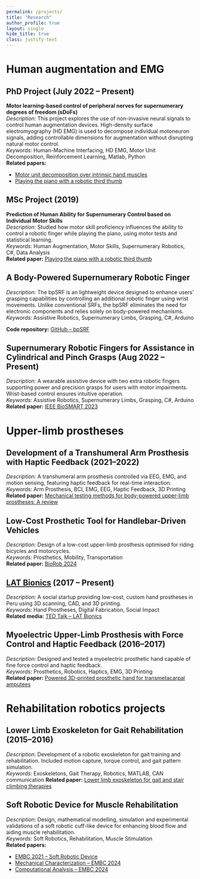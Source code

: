 ```yaml
---
permalink: /projects/
title: "Research"
author_profile: true
layout: single
hide_title: true
class: justify-text
---
```


<!---
## PhD Project (July 2022 – Present)
**Motor learning-based control of peripheral nerves for supernumerary degrees of freedom (sDoFs)**  
*Description:* The project focuses on using neural signals acquired non-invasively as an interface modality to control human augmentation devices. Decomposition of high-density surface electromyography yields individual motoneuron signals that augment the human output space with more degrees of control, ideal for controlling augmentation devices and the body's own parts simultaneously.  
*Keywords:* Human-Machine Interfacing, Neuroscience, HD EMG, Motor Unit Decomposition, Reinforcement Learning, Matlab, Python, Data Analysis

## Project (August 2022 – Present)
**Supernumerary Robotic Fingers for Assistance in Cylindrical and Pinch Grasps**  
*Description:* This project presents an assistive device comprising two supernumerary robotic fingers aimed at individuals with hand grasping limitations. The extra fingers assist in performing power grasps, such as cylindrical grips, in conjunction with the user’s palm, or precision grasps, like pinch grips. Actuated by servomotors, their positions are controlled by commands derived from the wearer’s wrist movements, providing a natural control interface that avoids using joints unrelated to the motor task.  
*Keywords:* Assistive Robotics, Supernumerary Robotic Fingers, Grasping, Robotics, Matlab, C#, Arduino

## Co-investigator (January 2021 – July 2022)
**Development of a Transhumeral Arm Prosthesis with Haptic Feedback Controlled by Physiological Signals**  
*Description:* This project aims to design and implement a transhumeral arm prosthesis controlled by a hybrid Brain-Computer Interface (using EEG, EMG, and kinematic recordings) and includes non-invasive haptic feedback for enhanced controllability.  
*Keywords:* Arm Prosthesis, Underactuated Mechanisms, Electromyography, Electroencephalography, Haptic Feedback, 3D Printing, Matlab, Autodesk Inventor

## MSc Project (January 2019 – September 2019)
**Prediction of Human Ability for Supernumerary Control based on Individual Motor Skills**  
*Description:* This project explores how human motor skills influence the ability to learn the use of an additional robotic finger to play the piano. Neuroscience principles, data analysis, and linear regression models are applied to find significant correlations between the measured skills.  
*Keywords:* Supernumerary Limbs, Neuroscience, Robotics, Matlab, Microsoft Visual Studio, C#, Arduino, Data Analysis

## Co-investigator (February 2018 – April 2019)
**Optimization of Polymer Utilization on Additive Manufacturing Processes through Computational Modelling and Mechanical Characterization. Case Study: Hand Prostheses.**  
*Description:* The project aims to characterize materials used in 3D printing and predict the properties of parts manufactured with this method to improve their performance and that of the assembled product—a 3D-printed hand prosthesis.  
*Keywords:* Material Testing, Benchmark Testing, 3D Printing, Ultimaker, Body-powered Prosthesis, Hand Prosthesis

## Co-investigator (February 2016 – December 2017)
**Implementation of a Myoelectric Upper-Limb Transradial Prosthesis with Force Control and Haptic Feedback**  
*Description:* This project aims to implement a hand prosthesis capable of moving each finger independently, controlling grasp force, and sending force feedback signals to the user.  
*Keywords:* Autodesk Inventor, MATLAB, Robotics, 3D Printing, Electromyography, Ultimaker, Hand Biomechanics, Hand Prosthesis

## Research Assistant (March 2015 – December 2016)
**Development of a Lower Limb Exoskeleton for Gait Patterns Reproduction and Movement Assistance**  
*Description:* This project aims to develop a robotic exoskeleton that can be attached to the user’s lower limbs to provide rehabilitation therapy by coordinating motor motions, thus simulating gait movement.  
*Keywords:* Simulink Real-time, MATLAB, Microsoft Visual Studio, C#, Torque Control, Gait Analysis, CAN Communication
--->

# Human augmentation and EMG

## PhD Project (July 2022 – Present)
**Motor learning-based control of peripheral nerves for supernumerary degrees of freedom (sDoFs)**  
*Description:* This project explores the use of non-invasive neural signals to control human augmentation devices. High-density surface electromyography (HD EMG) is used to decompose individual motoneuron signals, adding controllable dimensions for augmentation without disrupting natural motor control.  
*Keywords:* Human-Machine Interfacing, HD EMG, Motor Unit Decomposition, Reinforcement Learning, Matlab, Python  
**Related papers:** 
- [Motor unit decomposition over intrinsic hand muscles](https://link.springer.com/chapter/10.1007/978-3-031-85000-4_25)
- [Playing the piano with a robotic third thumb](https://www.nature.com/articles/s41598-021-00376-6)

## MSc Project (2019)
**Prediction of Human Ability for Supernumerary Control based on Individual Motor Skills**  
*Description:* Studied how motor skill proficiency influences the ability to control a robotic finger while playing the piano, using motor tests and statistical learning.  
*Keywords:* Human Augmentation, Motor Skills, Supernumerary Robotics, C#, Data Analysis  
**Related paper:** [Playing the piano with a robotic third thumb](https://www.nature.com/articles/s41598-021-00376-6)

## A Body-Powered Supernumerary Robotic Finger
*Description:* The bpSRF is an lightweight device designed to enhance users' grasping capabilities by controlling an additional robotic finger using wrist movements. Unlike conventional SRFs, the bpSRF eliminates the need for electronic components and relies solely on body-powered mechanisms.  
*Keywords:* Assistive Robotics, Supernumerary Limbs, Grasping, C#, Arduino  

**Code repository:** [GitHub – bpSRF](https://github.com/renatomio/bpSRF)

## Supernumerary Robotic Fingers for Assistance in Cylindrical and Pinch Grasps (Aug 2022 – Present)
*Description:* A wearable assistive device with two extra robotic fingers supporting power and precision grasps for users with motor impairments. Wrist-based control ensures intuitive operation.  
*Keywords:* Assistive Robotics, Supernumerary Limbs, Grasping, C#, Arduino  
**Related paper:** [IEEE BioSMART 2023](https://ieeexplore.ieee.org/document/10162114)

# Upper-limb prostheses

## Development of a Transhumeral Arm Prosthesis with Haptic Feedback (2021–2022)  
*Description:* A transhumeral arm prosthesis controlled via EEG, EMG, and motion sensing, featuring haptic feedback for real-time interaction.  
*Keywords:* Arm Prosthesis, BCI, EMG, EEG, Haptic Feedback, 3D Printing  
**Related paper:** [Mechanical testing methods for body-powered upper-limb prostheses: A review](https://ieeexplore.ieee.org/document/8567479/)

## Low-Cost Prosthetic Tool for Handlebar-Driven Vehicles 
*Description:* Design of a low-cost upper-limb prosthesis optimised for riding bicycles and motorcycles.  
*Keywords:* Prosthetics, Mobility, Transportation  
**Related paper:** [BioRob 2024](https://ieeexplore.ieee.org/document/10719816)

<!---
## Optimization of Polymer Utilisation for 3D-Printed Hand Prostheses (2018–2019)  
*Description:* Characterisation and modelling of 3D-printed materials to improve the strength and performance of low-cost prosthetic hands.  
*Keywords:* Additive Manufacturing, Prosthetics, Mechanical Testing, Simulation  
**Related paper:** [A parametric 3D-printed body-powered hand prosthesis](https://ieeexplore.ieee.org/document/8567461)
--->

## [LAT Bionics](https://dandounamanoperu.org) (2017 – Present)  
*Description:* A social startup providing low-cost, custom hand prostheses in Peru using 3D scanning, CAD, and 3D printing.  
*Keywords:* Hand Prostheses, Digital Fabrication, Social Impact  
**Related media:** [TED Talk – LAT Bionics](https://www.ted.com/tedx)

## Myoelectric Upper-Limb Prosthesis with Force Control and Haptic Feedback (2016–2017)  
*Description:* Designed and tested a myoelectric prosthetic hand capable of fine force control and haptic feedback.  
*Keywords:* Prosthetics, Robotics, Haptics, EMG, 3D Printing  
**Related paper:** [Powered 3D-printed prosthetic hand for transmetacarpal amputees](https://ieeexplore.ieee.org/document/7942737)

# Rehabilitation robotics projects

## Lower Limb Exoskeleton for Gait Rehabilitation (2015–2016)  
*Description:* Development of a robotic exoskeleton for gait training and rehabilitation. Included motion capture, torque control, and gait pattern simulation.  
*Keywords:* Exoskeletons, Gait Therapy, Robotics, MATLAB, CAN communication
**Related paper:** [Lower limb exoskeleton for gait and stair climbing therapies](https://link.springer.com/chapter/10.1007/978-3-030-00365-4_24)

## Soft Robotic Device for Muscle Rehabilitation  
*Description:* Design, mathematical modelling, simulation and experimental validations of a soft robotic cuff-like device for enhancing blood flow and aiding muscle rehabilitation.  
*Keywords:* Soft Robotics, Rehabilitation, Muscle Stimulation  
**Related papers:** 
- [EMBC 2021 – Soft Robotic Device](https://ieeexplore.ieee.org/document/9629855)
- [Mechanical Characterization – EMBC 2024](https://ieeexplore.ieee.org/document/10782663)  
- [Computational Analysis – EMBC 2024](https://ieeexplore.ieee.org/document/10782886)

